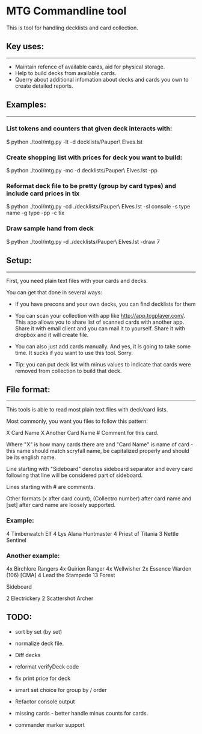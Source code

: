 
MTG Commandline tool
====================

This is tool for handling decklists and card collection.

## Key uses:
------------

 * Maintain refence of available cards, aid for physical storage.
 * Help to build decks from available cards.
 * Querry about additional infomation about decks and cards you own to create detailed reports.

## Examples:
------------

### List tokens and counters that given deck interacts with:

$ python ./tool/mtg.py -lt -d decklists/Pauper\ Elves.lst

### Create shopping list with prices for deck you want to build:

$ python ./tool/mtg.py -mc -d decklists/Pauper\ Elves.lst -pp

### Reformat deck file to be pretty (group by card types) and include card prices in tix

$ python ./tool/mtg.py -cd ./decklists/Pauper\ Elves.lst -sl console -s type name -g type -pp -c tix

### Draw sample hand from deck

$ python ./tool/mtg.py -d ./decklists/Pauper\ Elves.lst -draw 7

## Setup:
---------

First, you need plain text files with your cards and decks.

You can get that done in several ways:

 * If you have precons and your own decks, you can find decklists for them
 * You can scan your collection with app like http://app.tcgplayer.com/. This app allows you to share list of scanned cards with another app. Share it with email client and you can mail it to yourself. Share it with dropbox and it will create file.

 * You can also just add cards manually. And yes, it is going to take some time. It sucks if you want to use this tool. Sorry.

 * Tip: you can put deck list with minus values to indicate that cards were removed from collection to build that deck.

## File format:
---------------

This tools is able to read most plain text files with deck/card lists.

Most commonly, you want you files to follow this pattern:

X Card Name
X Another Card Name # Comment for this card.

Where "X" is how many cards there are and "Card Name" is name of card - this name should match scryfall name, be capitalized properly and should be its english name. 

Line starting with "Sideboard" denotes sideboard separator and every card following that line will be considered part of sideboard.

Lines starting with # are comments.

Other formats (x after card count), (Collectro number) after card name and [set] after card name are loosely supported.

### Example:

4 Timberwatch Elf
4 Lys Alana Huntmaster
4 Priest of Titania
3 Nettle Sentinel

### Another example:

4x Birchlore Rangers
4x Quirion Ranger
4x Wellwisher
2x Essence Warden (106) [CMA]
4 Lead the Stampede
13 Forest

Sideboard

2 Electrickery
2 Scattershot Archer

## TODO:

 * sort by set (by set)

 * normalize deck file.

 * Diff decks

 * reformat verifyDeck code

 * fix print price for deck

 * smart set choice for group by / order

 * Refactor console output

 * missing cards - better handle minus counts for cards.

 * commander marker support
